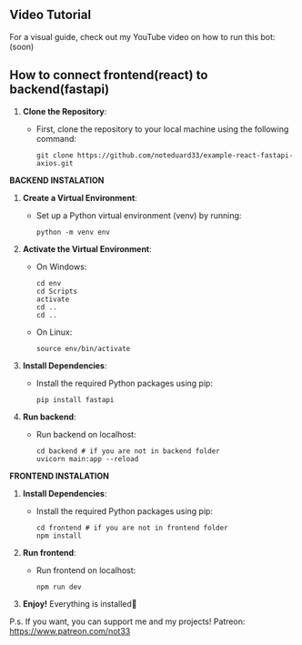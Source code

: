 Video Tutorial
--------------

For a visual guide, check out my YouTube video on how to run this bot: (soon)

How to connect frontend(react) to backend(fastapi)
---------------------------------------------

1.  **Clone the Repository**:

    -   First, clone the repository to your local machine using the following command:

        ```
        git clone https://github.com/noteduard33/example-react-fastapi-axios.git
        ```
**BACKEND INSTALATION**

1.  **Create a Virtual Environment**:

    -   Set up a Python virtual environment (venv) by running:

        ```
        python -m venv env
        ```

2.  **Activate the Virtual Environment**:

    -   On Windows:

        ```
        cd env
        cd Scripts
        activate
        cd ..
        cd ..
        ```

    -   On Linux:

        ```
        source env/bin/activate
        ```

3.  **Install Dependencies**:

    -   Install the required Python packages using pip:

        ```
        pip install fastapi
        ```
4.  **Run backend**:

    -   Run backend on localhost:

        ```
        cd backend # if you are not in backend folder
        uvicorn main:app --reload
        ```
**FRONTEND INSTALATION**

1.  **Install Dependencies**:

    -   Install the required Python packages using pip:

        ```
        cd frontend # if you are not in frontend folder
        npm install
        ```
4.  **Run frontend**:

    -   Run frontend on localhost:

        ```
        npm run dev
        ```
11. **Enjoy!** Everything is installed🚀


P.s. If you want, you can support me and my projects! 
Patreon: https://www.patreon.com/not33
